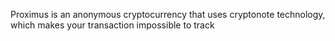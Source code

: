Proximus is an anonymous cryptocurrency that uses cryptonote technology, which makes your transaction impossible to track
